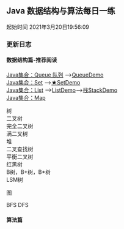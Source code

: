 
## Java 数据结构与算法每日一练 
起始时间
2021年3月20日19:56:09

### 更新日志

#### 数据结构篇-推荐阅读  

[Java集合：Queue 队列](https://blog.csdn.net/u011240877/article/details/52860924)
-->[QueueDemo](src/_基本数据结构_/QueueDemo.java)  
[Java集合：Set](https://www.jianshu.com/p/b48c47a42916)
-->[★SetDemo](src/_基本数据结构_/SetDemo.java)  
[Java集合：List]() 
-->[ListDemo]()-->[栈StackDemo]()  
[Java集合：Map]()

 树   
二叉树  
完全⼆叉树  
满二叉树  
堆  
二叉查找树  
平衡二叉树  
红黑树  
B树，B+树，B*树  
LSM树

 图  

BFS DFS

#### 算法篇